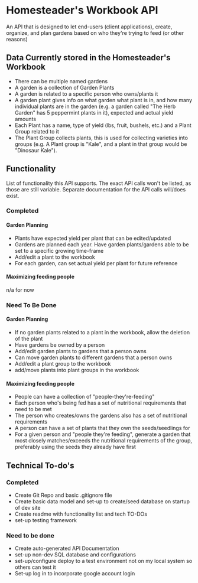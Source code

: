# Homesteader's Workbook API
An API that is designed to let end-users (client applications), create, organize, and plan gardens based on who they're trying to feed (or other reasons) 


## Data Currently stored in the Homesteader's Workbook
* There can be multiple named gardens
* A garden is a collection of Garden Plants
* A garden is related to a specific person who owns/plants it
* A garden plant gives info on what garden what plant is in, and how many individual plants are in the garden (e.g. a garden called "The Herb Garden" has 5 peppermint plants in it), expected and actual yield amounts
* Each Plant has a name, type of yield (lbs, fruit, bushels, etc.) and a Plant Group related to it
* The Plant Group collects plants, this is used for collecting varieties into groups (e.g. A Plant group is "Kale", and a plant in that group would be "Dinosaur Kale").

## Functionality
List of functionality this API supports. The exact API calls won't be listed, as those are still variable. Separate documentation for the API calls will/does exist.

### Completed

#### Garden Planning
* Plants have expected yield per plant that can be edited/updated
* Gardens are planned each year. Have garden plants/gardens able to be set to a specific growing time-frame
* Add/edit a plant to the workbook
* For each garden, can set actual yield per plant for future reference

#### Maximizing feeding people
n/a for now

### Need To Be Done

#### Garden Planning
* If no garden plants related to a plant in the workbook, allow the deletion of the plant
* Have gardens be owned by a person
* Add/edit garden plants to gardens that a person owns
* Can move garden plants to different gardens that a person owns
* Add/edit a plant group to the workbook
* add/move plants into plant groups in the workbook

#### Maximizing feeding people
* People can have a collection of "people-they're-feeding"
* Each person who's being fed has a set of nutritional requirements that need to be met
* The person who creates/owns the gardens also has a set of nutritional requirements
* A person can have a set of plants that they own the seeds/seedlings for
* For a given person and "people they're feeding", generate a garden that most closely matches/exceeds the nutritional requirements of the group, preferably using the seeds they already have first


## Technical To-do's
### Completed
* Create Git Repo and basic .gitignore file
* Create basic data model and set-up to create/seed database on startup of dev site
* Create readme with functionality list and tech TO-DOs
* set-up testing framework

### Need to be done
* Create auto-generated API Documentation
* set-up non-dev SQL database and configurations
* set-up/configure deploy to a test environment not on my local system so others can test it
* Set-up log in to incorporate google account login